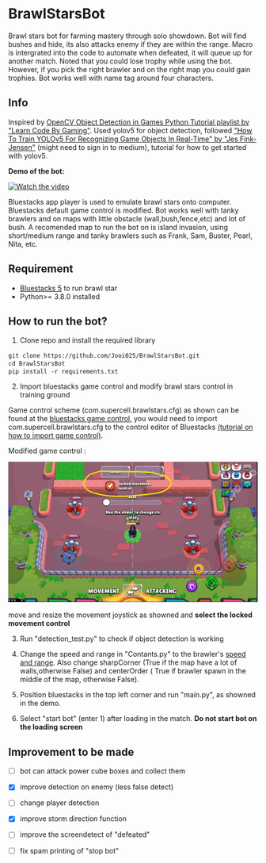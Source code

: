 # BrawlStarsBot
Brawl stars bot for farming mastery through solo showdown. Bot will find bushes and hide, its also attacks enemy if they are within the range. Macro is intergrated into the code to automate when defeated, it will queue up for another match. Noted that you could lose trophy while using the bot. However, if you pick the right brawler and on the right map you could gain trophies. Bot works well with name tag around four characters.

## Info
Inspired by [OpenCV Object Detection in Games Python Tutorial playlist by "Learn Code By Gaming"](https://www.youtube.com/watch?v=KecMlLUuiE4&list=PL1m2M8LQlzfKtkKq2lK5xko4X-8EZzFPI).
Used yolov5 for object detection, followed ["How To Train YOLOv5 For Recognizing Game Objects In Real-Time" by "Jes Fink-Jensen"](https://betterprogramming.pub/how-to-train-yolov5-for-recognizing-custom-game-objects-in-real-time-9d78369928a8) (might need to sign in to medium), tutorial for how to get started with yolov5.


****Demo of the bot:****

[![Watch the video](https://github.com/Jooi025/BrawlStarsBot/blob/main/misc/image/youtube_thumbnail.jpg)](https://www.youtube.com/watch?v=kp5izpAKA-Y)

Bluestacks app player is used to emulate brawl stars onto computer. Bluestacks default game control is modified. Bot works well with tanky brawlers and on maps with little obstacle (wall,bush,fence,etc) and lot of bush.
A recomended map to run the bot on is island invasion, using short/medium range and tanky brawlers such as Frank, Sam, Buster, Pearl, Nita, etc.

## Requirement
* [Bluestacks 5](https://www.bluestacks.com/download.html) to run brawl star
* Python>= 3.8.0 installed

## How to run the bot?
1. Clone repo and install the required library
```
git clone https://github.com/Jooi025/BrawlStarsBot.git
cd BrawlStarsBot
pip install -r requirements.txt
```
2. Import bluestacks game control and modify brawl stars control in training ground

Game control scheme (com.supercell.brawlstars.cfg) as shown can be found at the [bluestacks game control](https://github.com/Jooi025/BrawlStarsBot/tree/main/control), you would need to import com.supercell.brawlstars.cfg to the control editor of Bluestacks [(tutorial on how to import game control)](https://support.bluestacks.com/hc/en-us/articles/360056129291-How-to-import-your-game-controls-from-BlueStacks-4-and-use-them-in-BlueStacks-5). 

Modified game control :

![Alt text](control/controlSetup.jpg?raw=true "Example of gamecontrol in Bluestacks")

move and resize the movement joystick as showned and ****select the locked movement control****

 3. Run "detection_test.py" to check if object detection is working
 4. Change the speed and range in "Contants.py" to the brawler's [speed and range](https://pixelcrux.com/Brawl_Stars/Brawlers/). Also change sharpCorner (True if the map have a lot of walls,otherwise False) and centerOrder ( True if brawler spawn in the middle of the map, otherwise False).
     
 6. Position bluestacks in the top left corner and run "main.py", as showned in the demo.
 7. Select "start bot" (enter 1) after loading in the match. **Do not start bot on the loading screen**

 ## Improvement to be made
 - [ ] bot can attack power cube boxes and collect them
 - [x] improve detection on enemy (less false detect)
 - [ ] change player detection
 - [x] improve storm direction function 
 - [ ] improve the screendetect of "defeated"
 - [ ] fix spam printing of "stop bot" 




